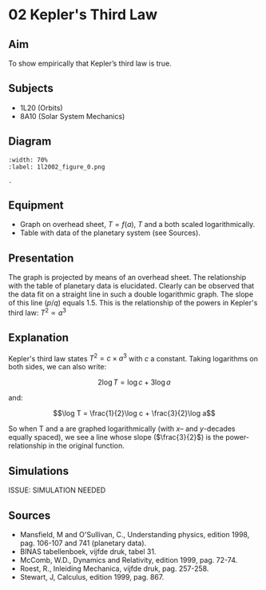 # 02 Kepler's Third Law 
    
## Aim   
 To show empirically that Kepler’s third law is true.    
  
## Subjects   
* 1L20 (Orbits)
* 8A10 (Solar System Mechanics)   

## Diagram
   
```{figure} figures/figure_0.png  
:width: 70%  
:label: 1l2002_figure_0.png  

. 
```
     
## Equipment   
 *  Graph on overhead sheet, $T=f(a)$, $T$ and a both scaled logarithmically. 
 *  Table with data of the planetary system (see Sources). 
  
## Presentation   
 The graph is projected by means of an overhead sheet. The relationship with the table of planetary data is elucidated. Clearly can be observed that the data fit on a straight line in such a double logarithmic graph. The slope of this line ($p/q$) equals 1.5. This is the relationship of the powers in Kepler's third law: $T^2\propto a^3$
  
## Explanation   
 Kepler's third law states  $T^2=c \times a^3$ with $c$ a constant. Taking logarithms on both sides, we can also write:

 $$2\log T = \log c + 3\log a$$ 

 and:

 $$\log T = \frac{1}{2}\log c + \frac{3}{2}\log a$$
 
 So when T and a are graphed logarithmically (with $x$– and $y$-decades equally spaced), we see a line whose slope ($\frac{3}{2}$) is the power-relationship in the original function.   
  
## Simulations   
 <!-- On the internet you can find many simulations that are appropriate. For instance on: www.walter-fendt.de , www.physics.sjsu.edu/Tomley/demos.htm and www.astro.unl.edu/naap/pos/animations/kepler.swf .    -->
ISSUE: SIMULATION NEEDED

## Sources
 *  Mansfield, M and O'Sullivan, C., Understanding physics, edition 1998, pag. 106-107 and 741  (planetary data). 
 *  BINAS tabellenboek, vijfde druk, tabel 31. 
 *  McComb, W.D., Dynamics and Relativity, edition 1999, pag. 72-74. 
 *  Roest, R., Inleiding Mechanica, vijfde druk, pag. 257-258. 
 *  Stewart, J, Calculus, edition 1999, pag. 867.
  